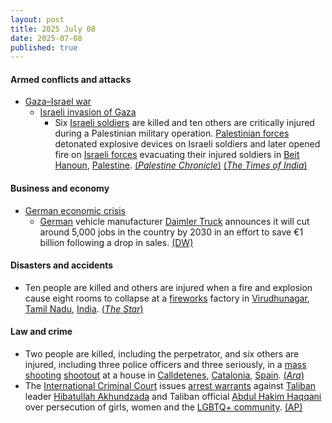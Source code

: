 ```yaml
---
layout: post
title: 2025 July 08
date: 2025-07-08
published: true
---
```



#### Armed conflicts and attacks

* [Gaza–Israel war](https://en.wikipedia.org/wiki/Gaza%E2%80%93Israel_war "Gaza–Israel war")
  * [Israeli invasion of Gaza](https://en.wikipedia.org/wiki/Israeli_invasion_of_Gaza "Israeli invasion of Gaza")
    * Six [Israeli soldiers](https://en.wikipedia.org/wiki/Israeli_Ground_Forces "Israeli Ground Forces") are killed and ten others are critically injured during a Palestinian military operation. [Palestinian forces](https://en.wikipedia.org/wiki/Al-Qassam_Brigades "Al-Qassam Brigades") detonated explosive devices on Israeli soldiers and later opened fire on [Israeli forces](https://en.wikipedia.org/wiki/Israel_Occupation_Forces "Israel Occupation Forces") evacuating their injured soldiers in [Beit Hanoun](https://en.wikipedia.org/wiki/Beit_Hanoun "Beit Hanoun"), [Palestine](https://en.wikipedia.org/wiki/Palestine "Palestine"). [(*Palestine Chronicle*)](https://www.palestinechronicle.com/live-blog-major-resistance-operation-in-northern-gaza-as-netanyahu-meets-witkoff-in-dc-day-640/) [(*The Times of India*)](https://timesofindia.indiatimes.com/videos/international/5-idf-troops-killed-14-injured-israeli-army-forced-to-admit-losses-in-hamas-attack/videoshow/122315974.cms)

#### Business and economy

* [German economic crisis](https://en.wikipedia.org/wiki/German_economic_crisis_%282022%E2%80%93present%29 "German economic crisis (2022–present)")
  * [German](https://en.wikipedia.org/wiki/Germany "Germany") vehicle manufacturer [Daimler Truck](https://en.wikipedia.org/wiki/Daimler_Truck "Daimler Truck") announces it will cut around 5,000 jobs in the country by 2030 in an effort to save €1 billion following a drop in sales. [(DW)](https://www.dw.com/en/daimler-truck-to-cut-5000-jobs-in-germany-by-2030/a-73200970)

#### Disasters and accidents

* Ten people are killed and others are injured when a fire and explosion cause eight rooms to collapse at a [fireworks](https://en.wikipedia.org/wiki/Fireworks "Fireworks") factory in [Virudhunagar](https://en.wikipedia.org/wiki/Virudhunagar "Virudhunagar"), [Tamil Nadu](https://en.wikipedia.org/wiki/Tamil_Nadu "Tamil Nadu"), [India](https://en.wikipedia.org/wiki/India "India"). [(*The Star*)](https://www.thestar.com.my/news/nation/2025/07/08/fireworks-factory-blast-kills-10-in-tamil-nadu)

#### Law and crime

* Two people are killed, including the perpetrator, and six others are injured, including three police officers and three seriously, in a [mass shooting](https://en.wikipedia.org/wiki/Mass_shooting "Mass shooting") [shootout](https://en.wikipedia.org/wiki/Shootout "Shootout") at a house in [Calldetenes](https://en.wikipedia.org/wiki/Calldetenes "Calldetenes"), [Catalonia](https://en.wikipedia.org/wiki/Catalonia "Catalonia"), [Spain](https://en.wikipedia.org/wiki/Spain "Spain"). [(*Ara*)](https://www.ara.cat/societat/successos/dues-persones-mortes-cinc-mossos-ferits-tiroteig-calldetenes_1_5436487.html)
* The [International Criminal Court](https://en.wikipedia.org/wiki/International_Criminal_Court "International Criminal Court") issues [arrest warrants](https://en.wikipedia.org/wiki/Arrest_warrant "Arrest warrant") against [Taliban](https://en.wikipedia.org/wiki/Taliban "Taliban") leader [Hibatullah Akhundzada](https://en.wikipedia.org/wiki/Hibatullah_Akhundzada "Hibatullah Akhundzada") and Taliban official [Abdul Hakim Haqqani](https://en.wikipedia.org/wiki/Abdul_Hakim_Haqqani "Abdul Hakim Haqqani") over persecution of girls, women and the [LGBTQ+ community](https://en.wikipedia.org/wiki/LGBTQ%2B_community "LGBTQ+ community"). [(AP)](https://apnews.com/article/icc-tribunal-arrests-taliban-women-36e471179d6059ab1c9ae6699e5082c0)
